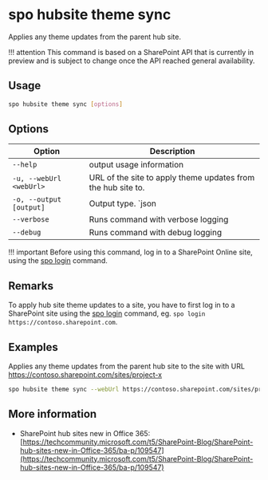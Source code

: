 # spo hubsite theme sync

Applies any theme updates from the parent hub site.

!!! attention
    This command is based on a SharePoint API that is currently in preview and is subject to change once the API reached general availability.

## Usage

```sh
spo hubsite theme sync [options]
```

## Options

Option|Description
------|-----------
`--help`|output usage information
`-u, --webUrl <webUrl>`|URL of the site to apply theme updates from the hub site to.
`-o, --output [output]`|Output type. `json|text`. Default `text`
`--verbose`|Runs command with verbose logging
`--debug`|Runs command with debug logging

!!! important
    Before using this command, log in to a SharePoint Online site, using the [spo login](../login.md) command.

## Remarks

To apply hub site theme updates to a site, you have to first log in to a SharePoint site using the [spo login](../login.md) command, eg. `spo login https://contoso.sharepoint.com`.

## Examples

Applies any theme updates from the parent hub site to the site with URL https://contoso.sharepoint.com/sites/project-x

```sh
spo hubsite theme sync --webUrl https://contoso.sharepoint.com/sites/project-x
```

## More information

- SharePoint hub sites new in Office 365: [https://techcommunity.microsoft.com/t5/SharePoint-Blog/SharePoint-hub-sites-new-in-Office-365/ba-p/109547](https://techcommunity.microsoft.com/t5/SharePoint-Blog/SharePoint-hub-sites-new-in-Office-365/ba-p/109547)
